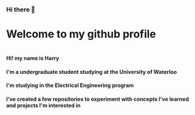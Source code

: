 ### Hi there 👋

<h1>Welcome to my github profile<h1>
<h4>Hi! my name is Harry<h4>
<h4>I'm a undergraduate student studying at the University of Waterloo<h4>
<h4>I'm studying in the Electrical Engineering program<h4>
<h4>I've created a few repositories to experiment with concepts I've learned and projects I'm interested in<h4>

